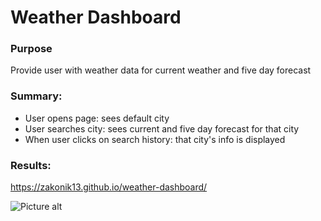 # Weather Dashboard

### Purpose
Provide user with weather data for current weather and five day forecast

### Summary:

   * User opens page: sees default city
   * User searches city: sees current and five day forecast for that city
   * When user clicks on search history: that city's info is displayed
   


### Results:

https://zakonik13.github.io/weather-dashboard/

![Picture alt](https://www.webpagescreenshot.info/image-url/AM2mDeblC "Weather Dashboard")


